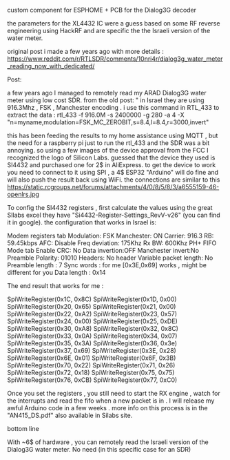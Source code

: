 custom component for ESPHOME + PCB for the Dialog3G decoder

the parameters for the XL4432 IC were a guess based on some RF reverse engineering using HackRF
and are specific the the Israeli version of the water meter. 

original post i made a few years ago with more details : https://www.reddit.com/r/RTLSDR/comments/10nri4r/dialog3g_water_meter_reading_now_with_dedicated/

Post: 

a few years ago I managed to remotely read my ARAD Dialog3G water meter using low cost SDR.
from the old post:
" in Israel they are using 916.3Mhz , FSK , Manchester encoding . i use this command in RTL_433 to extract the data : rtl_433 -f 916.0M -s 2400000 -g 280 -a 4 -X "n=myname,modulation=FSK_MC_ZEROBIT,s=8.4,l=8.4,r=3000,invert"

this has been feeding the results to my home assistance using MQTT , but the need for a raspberry pi just to run the rtl_433 and the SDR was a bit annoying. so using a few images of the device approval from the FCC I recognized the logo of Silicon Labs. guessed that the device they used is SI4432 and purchased one for 2$ in AliExpress. to get the device to work you need to connect to it using SPI , a 4$ ESP32 "Arduino" will do fine and will also push the result back using WiFi. the connections are similar to this https://static.rcgroups.net/forums/attachments/4/0/8/5/8/3/a6555159-46-openlrs.jpg

To config the SI4432 registers , first calculate the values using the great SIlabs excel they have "Si4432-Register-Settings_RevV-v26" (you can find it in google). the configuration that works in Israel is:

Modem registers tab
Modulation: FSK
Manchester: ON
Carrier: 916.3
RB: 59.45kbps
AFC: Disable
Freq deviation: 175Khz
Rx BW: 600Khz
PH+ FIFO Mode tab
Enable CRC: No
Data invertion:OFF
Manchester invert:No
Preamble Polarity: 01010
Headers: No header
Variable packet length: No
Preamble length : 7
Sync words : for me [0x3E,0x69] works , might be different for you
Data length : 0x14



The end result that works for me :

SpiWriteRegister(0x1C, 0x8C)
SpiWriteRegister(0x1D, 0x00)
SpiWriteRegister(0x20, 0x65)
SpiWriteRegister(0x21, 0x00)
SpiWriteRegister(0x22, 0xA2)
SpiWriteRegister(0x23, 0x57)
SpiWriteRegister(0x24, 0x00)
SpiWriteRegister(0x25, 0xDE)
SpiWriteRegister(0x30, 0xA8)
SpiWriteRegister(0x32, 0x8C)
SpiWriteRegister(0x33, 0x0A)
SpiWriteRegister(0x34, 0x07)
SpiWriteRegister(0x35, 0x3A)
SpiWriteRegister(0x36, 0x3e)
SpiWriteRegister(0x37, 0x69)
SpiWriteRegister(0x3E, 0x28)
SpiWriteRegister(0x6E, 0x01)
SpiWriteRegister(0x6F, 0x3B)
SpiWriteRegister(0x70, 0x22)
SpiWriteRegister(0x71, 0x26)
SpiWriteRegister(0x72, 0x18)
SpiWriteRegister(0x75, 0x75)
SpiWriteRegister(0x76, 0xCB)
SpiWriteRegister(0x77, 0xC0)



Once you set the registers , you still need to start the RX engine , watch for the interrupts and read the fifo when a new packet is in . I will release my awful Arduino code in a few weeks . more info on this process is in the "AN415_DS.pdf" also available in Silabs site.

bottom line

With ~6$ of hardware , you can remotely read the Israeli version of the Dialog3G water meter. No need (in this specific case for an SDR)

